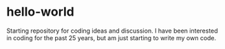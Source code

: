 # hello-world
Starting repository for coding ideas and discussion.
I have been interested in coding for the past 25 years, but am just starting to write my own code.

